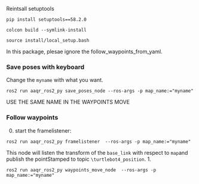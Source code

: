 Reintsall setuptools
```
pip install setuptools==58.2.0
```

```
colcon build --symlink-install
```

```
source install/local_setup.bash
```
In this package, plesae ignore the follow_waypoints_from_yaml.

### Save poses with keyboard
Change the `myname` with what you want.
```
ros2 run aaqr_ros2_py save_poses_node --ros-args -p map_name:="myname"
```
USE THE SAME NAME IN THE WAYPOINTS MOVE
### Follow waypoints
0. start the framelistener:
```
ros2 run aaqr_ros2_py framelistener  --ros-args -p map_name:="myname"
```
This node will listen the transform of the `base_link` with respect to `map`and publish the pointStamped to topic `\turtlebot4_position`.
1. 
```
ros2 run aaqr_ros2_py waypoints_move_node  --ros-args -p map_name:="myname"
```
